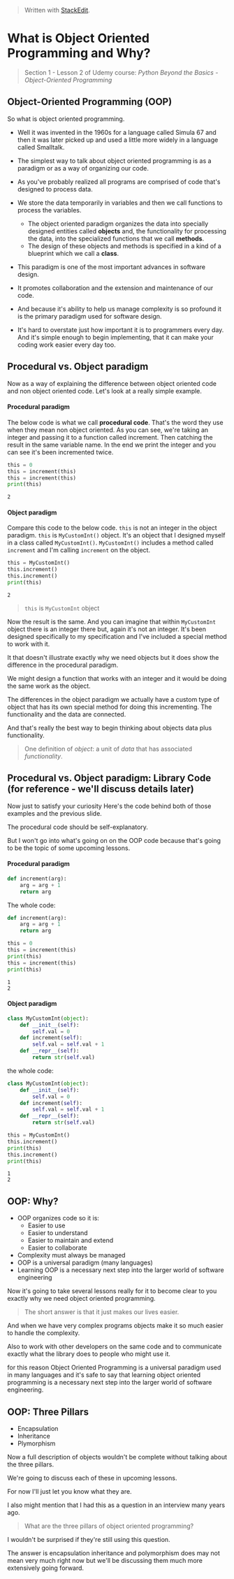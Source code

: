 
> Written with [StackEdit](https://stackedit.io/).

# What is Object Oriented Programming and Why?

> Section 1 - Lesson 2 of Udemy course: _Python Beyond the Basics - Object-Oriented Programming_ 

## Object-Oriented Programming (OOP)

So what is object oriented programming.

- Well it was invented in the 1960s for a language called Simula 67 and then it was later picked up and used a little more widely in a language called Smalltalk.
- The simplest way to talk about object oriented programming is as a paradigm or as a way of organizing our code.
- As you've probably realized all programs are comprised of code that's designed to process data.
- We store the data temporarily in variables and then we call functions to process the variables.
    - The object oriented paradigm organizes the data into specially designed entities called **objects** and, the functionality for processing the data, into the specialized functions that we call **methods**.
    - The design of these objects and methods is specified in a kind of a blueprint which we call a **class**.

- This paradigm is one of the most important advances in software design.

- It promotes collaboration and the extension and maintenance of our code.

- And because it's ability to help us manage complexity is so profound it is the primary paradigm used for software design.

- It's hard to overstate just how important it is to programmers every day. And it's simple enough to begin implementing, that it can make your coding work easier every day too.

## Procedural vs. Object paradigm

Now as a way of explaining the difference between object oriented code and non object oriented code. Let's look at a really simple example.

#### Procedural paradigm

The below code is what we call **procedural code**. That's the word they use when they mean non object oriented. As you can see, we're taking an integer and passing it to a function called increment. Then catching the result in the same variable name. In the end we print the integer and you can see it's been incremented twice.

```python
this = 0
this = increment(this)
this = increment(this)
print(this)
```
```
2
```

#### Object paradigm

Compare this code to the below code. `this` is not an integer in the object paradigm. `this` is `MyCustomInt()` object. It's an object that I designed myself in a class called `MyCustomInt()`. `MyCustomInt()` includes a method called `increment` and I'm calling `increment` on the object.

```python
this = MyCustomInt()
this.increment()
this.increment()
print(this)
```
```
2
```

> `this` is `MyCustomInt` object


Now the result is the same. And you can imagine that within `MyCustomInt` object there is an integer there but, again it's not an integer. It's been designed specifically to my specification and I've included a special method to work with it.

It that doesn't illustrate exactly why we need objects but it does show the difference in the procedural paradigm.

We might design a function that works with an integer and it would be doing the same work as the object.

The differences in the object paradigm we actually have a custom type of object that has its own special method for doing this incrementing. The functionality and the data are connected.

And that's really the best way to begin thinking about objects data plus functionality.

> One definition of _object_: a unit of _data_ that has associated _functionality_.

## Procedural vs. Object paradigm: Library Code (for reference - we'll discuss details later)

Now just to satisfy your curiosity Here's the code behind both of those examples and the previous slide.

The procedural code should be self-explanatory.

But I won't go into what's going on on the OOP code because that's going to be the topic of some upcoming lessons.

#### Procedural paradigm

```python
def increment(arg):
    arg = arg + 1
    return arg
```

The whole code:

```python
def increment(arg):
    arg = arg + 1
    return arg

this = 0
this = increment(this)
print(this)
this = increment(this)
print(this)
```

```
1
2
```


#### Object paradigm

```python
class MyCustomInt(object):
    def __init__(self):
        self.val = 0
    def increment(self):
        self.val = self.val + 1
    def __repr__(self):
        return str(self.val)
```

the whole code:

```python
class MyCustomInt(object):
    def __init__(self):
        self.val = 0
    def increment(self):
        self.val = self.val + 1
    def __repr__(self):
        return str(self.val)

this = MyCustomInt()
this.increment()
print(this)
this.increment()
print(this)
```
```
1
2
```

## OOP: Why?

- OOP organizes code so it is:
    - Easier to use
    - Easier to understand
    - Easier to maintain and extend
    - Easier to collaborate
- Complexity must always be managed
- OOP is a universal paradigm (many languages)
- Learning OOP is a necessary next step into the larger world of software engineering

Now it's going to take several lessons really for it to become clear to you exactly why we need object oriented programming.

> The short answer is that it just makes our lives easier.

And when we have very complex programs objects make it so much easier to handle the complexity.

Also to work with other developers on the same code and to communicate exactly what the library does to people who might use it.

for this reason Object Oriented Programming is a universal paradigm used in many languages and it's safe to say that learning object oriented programming is a necessary next step into the larger world of software engineering.

## OOP: Three Pillars

- Encapsulation
- Inheritance
- Plymorphism

Now a full description of objects wouldn't be complete without talking about the three pillars.

We're going to discuss each of these in upcoming lessons.

For now I'll just let you know what they are.

I also might mention that I had this as a question in an interview many years ago.

> What are the three pillars of object oriented programming?

I wouldn't be surprised if they're still using this question.

The answer is encapsulation inheritance and polymorphism does may not mean very much right now but we'll be discussing them much more extensively going forward.

<!--stackedit_data:
eyJoaXN0b3J5IjpbMTY0MjA4NTYzNl19
-->